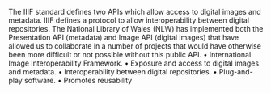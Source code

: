 The IIIF standard defines two APIs which allow access to digital 
images and metadata. IIIF defines a protocol to allow interoperability 
between digital repositories. The National Library of Wales (NLW) 
has implemented both the Presentation API (metadata) and Image 
API (digital images) that have allowed us to collaborate in a number of 
projects that would have otherwise been more difficult or not possible 
without this public API.
  •	International Image Interoperability Framework.
  •	Exposure and access to digital images and metadata.
  •	Interoperability between digital repositories.
  •	Plug-and-play software.
  •	Promotes reusability

